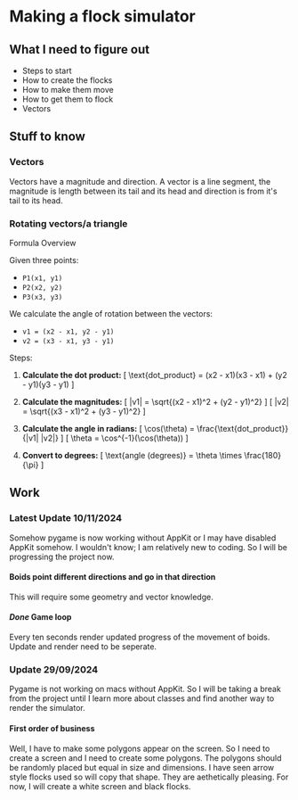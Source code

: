 # Making a flock simulator

## What I need to figure out
* Steps to start
* How to create the flocks
* How to make them move
* How to get them to flock
* Vectors

## Stuff to know
### Vectors
Vectors have a magnitude and direction. A vector is a line segment, the magnitude is length between its tail and its head and direction is from it's tail to its head. 
### Rotating vectors/a triangle
Formula Overview

Given three points:
- `P1(x1, y1)`
- `P2(x2, y2)`
- `P3(x3, y3)`

We calculate the angle of rotation between the vectors:
- `v1 = (x2 - x1, y2 - y1)`  
- `v2 = (x3 - x1, y3 - y1)`

Steps:
1. **Calculate the dot product:**
   \[
   \text{dot\_product} = (x2 - x1)(x3 - x1) + (y2 - y1)(y3 - y1)
   \]

2. **Calculate the magnitudes:**
   \[
   \|v1\| = \sqrt{(x2 - x1)^2 + (y2 - y1)^2}
   \]
   \[
   \|v2\| = \sqrt{(x3 - x1)^2 + (y3 - y1)^2}
   \]

3. **Calculate the angle in radians:**
   \[
   \cos(\theta) = \frac{\text{dot\_product}}{\|v1\| \|v2\|}
   \]
   \[
   \theta = \cos^{-1}(\cos(\theta))
   \]

4. **Convert to degrees:**
   \[
   \text{angle (degrees)} = \theta \times \frac{180}{\pi}
   \]

## Work
### Latest Update 10/11/2024
Somehow pygame is now working without AppKit or I may have disabled AppKit somehow. I wouldn't know; I am relatively new to coding. So I will be progressing the project now.
#### Boids point different directions and go in that direction
This will require some geometry and vector knowledge.
#### *Done* Game loop
Every ten seconds render updated progress of the movement of boids. Update and render need to be seperate. 

### Update 29/09/2024
Pygame is not working on macs without AppKit. So I will be taking a break from the project until I learn more about classes and find another way to render the simulator.
#### First order of business
Well, I have to make some polygons appear on the screen. So I need to create a screen and I need to create some polygons. The polygons should be randomly placed but equal in size and dimensions. I have seen arrow style flocks used so will copy that shape. They are aethetically pleasing. For now, I will create a white screen and black flocks.